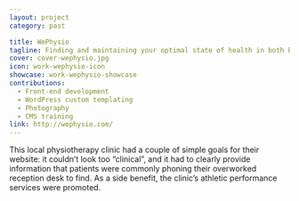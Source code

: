 ```yaml
---
layout: project
category: past

title: WePhysio
tagline: Finding and maintaining your optimal state of health in both body and mind.
cover: cover-wephysio.jpg
icon: work-wephysio-icon
showcase: work-wephysio-showcase
contributions:
  - Front-end development
  - WordPress custom templating
  - Photography
  - CMS training
link: http://wephysio.com/
---
```


This local physiotherapy clinic had a couple of simple goals for their website: it couldn’t look too “clinical”, and it had to clearly provide information that patients were commonly phoning their overworked reception desk to find. As a side benefit, the clinic’s athletic performance services were promoted.
